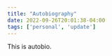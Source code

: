 ```yaml
---
title: "Autobiography"
date: 2022-09-26T20:01:38-04:00
tags: ['personal', 'update']
---
```

This is autobio.
